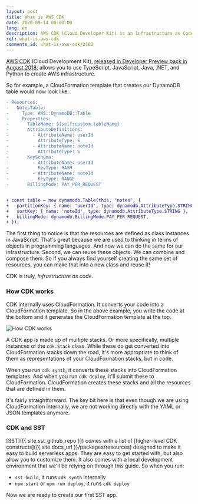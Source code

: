 ```yaml
---
layout: post
title: What is AWS CDK
date: 2020-09-14 00:00:00
lang: en
description: AWS CDK (Cloud Developer Kit) is an Infrastructure as Code tool that allows you to use modern programming languages to define and provision resources on AWS. It supports JavaScript, TypeScript, Java, .NET, and Python.
ref: what-is-aws-cdk
comments_id: what-is-aws-cdk/2102
---
```


[AWS CDK](https://aws.amazon.com/cdk/) (Cloud Development Kit), [released in Developer Preview back in August 2018](https://aws.amazon.com/blogs/developer/aws-cdk-developer-preview/); allows you to use TypeScript, JavaScript, Java, .NET, and Python to create AWS infrastructure.

So for example, a CloudFormation template that creates our DynamoDB table would now look like.

```diff
- Resources:
-   NotesTable:
-     Type: AWS::DynamoDB::Table
-     Properties:
-       TableName: ${self:custom.tableName}
-       AttributeDefinitions:
-         - AttributeName: userId
-           AttributeType: S
-         - AttributeName: noteId
-           AttributeType: S
-       KeySchema:
-         - AttributeName: userId
-           KeyType: HASH
-         - AttributeName: noteId
-           KeyType: RANGE
-       BillingMode: PAY_PER_REQUEST


+ const table = new dynamodb.Table(this, "notes", {
+   partitionKey: { name: 'userId', type: dynamodb.AttributeType.STRING },
+   sortKey: { name: 'noteId', type: dynamodb.AttributeType.STRING },
+   billingMode: dynamodb.BillingMode.PAY_PER_REQUEST,
+ });
```

The first thing to notice is that the resources are defined as class instances in JavaScript. That's great because we are used to thinking in terms of objects in programming languages. And now we can do the same for our infrastructure. Second, we can reuse these objects. We can combine and compose them. So if you always find yourself creating the same set of resources, you can make that into a new class and reuse it!

CDK is truly, _infrastructure as code_.

### How CDK works

CDK internally uses CloudFormation. It converts your code into a CloudFormation template. So in the above example, you write the code at the bottom and it generates the CloudFormation template at the top.

![How CDK works](/assets/diagrams/how-cdk-works.png)

A CDK app is made up of multiple stacks. Or more specifically, multiple instances of the `cdk.Stack` class. While these do get converted into CloudFormation stacks down the road, it's more appropriate to think of them as representations of your CloudFormation stacks, but in code.

When you run `cdk synth`, it converts these stacks into CloudFormation templates. And when you run `cdk deploy`, it'll submit these to CloudFormation. CloudFormation creates these stacks and all the resources that are defined in them.

It's fairly straightforward. The key bit here is that even though we are using CloudFormation internally, we are not working directly with the YAML or JSON templates anymore.

### CDK and SST

[SST]({{ site.sst_github_repo }}) comes with a list of [higher-level CDK constructs]({{ site.docs_url }}/packages/resources) designed to make it easy to build serverless apps. They are easy to get started with, but also allow you to customize them. It also comes with a local development environment that we'll be relying on through this guide. So when you run:

- `sst build`, it runs `cdk synth` internally
- `npm start` or `npm run deploy`, it runs `cdk deploy`

Now we are ready to create our first SST app.
